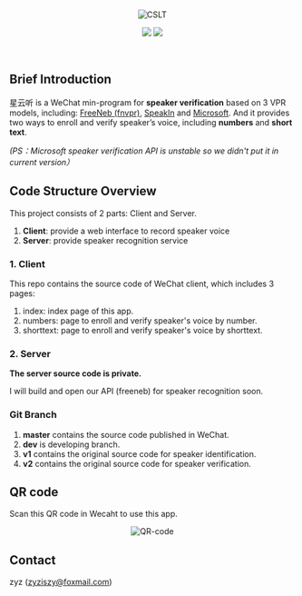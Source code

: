 
<br>

<p align="center">
<img src="https://github.com/zyzisyz/vpr-wx-client2.0/blob/master/images/cslt.jpg" alt="CSLT">
</p>
<p align="center">
<img src="https://img.shields.io/badge/powered%20by-CSLT-green.svg?style=flat-square">
<img src="https://img.shields.io/badge/build-passing-brightgreen.svg?style=flat-square">
</p>
<br>

## Brief Introduction

星云听 is a WeChat min-program for **speaker verification** based on 3 VPR models, including: [FreeNeb (fnvpr)](www.freeneb.com/
), [SpeakIn](http://www.speakin.mobi/pages/index.html) and [Microsoft](https://azure.microsoft.com/en-us/services/cognitive-services/speaker-recognition/). And it provides two ways to enroll and verify speaker’s voice, including **numbers** and **short text**.

*(PS：Microsoft speaker verification API is unstable so we didn't put it in current version）*

## Code Structure Overview

This project consists of 2 parts: Client and Server.

1. **Client**: provide a web interface to record speaker voice
2. **Server**: provide speaker recognition service

### 1. Client

This repo contains the source code of WeChat client, which includes 3 pages:

1. index: index page of this app.
2. numbers: page to enroll and verify speaker's voice by number.
3. shorttext: page to enroll and verify speaker's voice by shorttext.

### 2. Server

**The server source code is private.**

I will build and open our API (freeneb) for speaker recognition soon.

### Git Branch

1. **master** contains the source code published in WeChat.
2. **dev** is developing branch.
3. **v1** contains the original source code for speaker identification.
4. **v2** contains the original source code for speaker verification.

## QR code

Scan this QR code in Wecaht to use this app.

<p align="center">
<img src="https://github.com/zyzisyz/vpr-wx-client2.0/blob/master/images/QR-code.jpg" alt="QR-code">
</p>

## Contact

zyz (zyziszy@foxmail.com)

